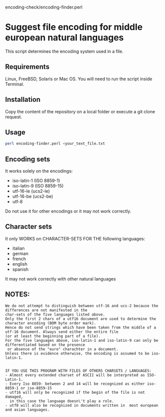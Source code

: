 encoding-check/encoding-finder.perl

Suggest file encoding for middle european natural languages
===
This script determines the encoding system used in a file.


Requirements
---
Linux, FreeBSD, Solaris or Mac OS.
You will need to run the script inside Terminal.


Installation
---
Copy the content of the repository on a local folder or execute a git clone request.



Usage
---
```sh
perl encoding-finder.perl <your_text_file.txt
```


Encoding sets
---
It works solely on the encodings:

* iso-latin-1 (ISO 8859-1)
* iso-latin-9 (ISO 8859-15) 
* utf-16-le   (ucs2-le)
* utf-16-be   (ucs2-be)
* utf-8

Do not use it for other encodings or it may not work correctly.
    

Character sets
---
It only WORKS on CHARACTER-SETS FOR THE following languages:

* italian
* german
* french
* english
* spanish

It may not work correctly with other natural languages


NOTES:
---
    We do not attempt to distinguish between utf-16 and ucs-2 because the differences are not manifested in the
    char-sets of the five languages listed above.
    Only the first 2 chars of a utf16 document are used to determine the character encoding (BOM byte order mark).
    Hence do not send strings which have been taken from the middle of a utf-16 document. Always send either the entire file
    (or at least the beginning part of a file).
    For the five languages above, iso-latin-1 and iso-latin-9 can only be differentiated based on the presence
     or absence of the "euro" charachter in a document.
    Unless there is evidence otherwise, the encoding is assumed to be iso-latin-1.

    
    IF YOU USE THIS PROGRAM WITH FILES OF OTHERS CHARSETS / LANGUAGES:
    - Almost every extended charset of ASCII will be interpreted as ISO-Latin-1.
    - Every Iso 8859- between 2 and 14 will be recognized as either iso-8859-1 or iso-8859-15
    - utf16 will only be recognized if the begin of the file is not damaged,
      in this case the language doesn\'t play a role.
    - utf8 will also be recognized in documents written in  most european and asian languages.



